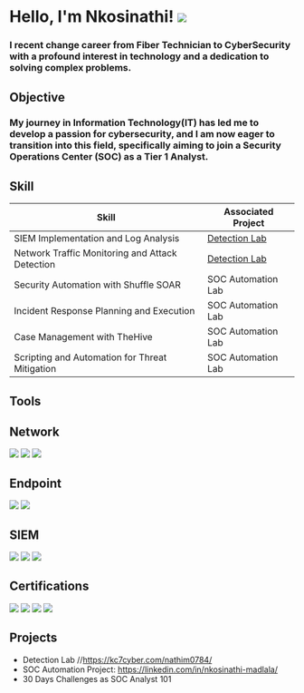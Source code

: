  <h1>Hello, I'm Nkosinathi!
<a href="https://linkedin.com/nkosinathi-madlalaProfile"><img src="https://img.shields.io/badge/-LinkedIn-0072b1?&style=for-the-badge&logo=linkedin&logoColor=white" /></a>

<h3>I recent change career from Fiber Technician to CyberSecurity with a profound interest in technology and a dedication to solving complex problems.</h3>

## Objective

<h3>My journey in Information Technology(IT) has led me to develop a passion for cybersecurity, and I am now eager to transition into this field, specifically aiming to join a Security Operations Center (SOC) as a Tier 1 Analyst.</h3>

## Skill

| Skill                                         | Associated Project         |
|-----------------------------------------------|----------------------------|
| SIEM Implementation and Log Analysis          | <a href="https://TryHackMe.com">Detection Lab</a>|
| Network Traffic Monitoring and Attack Detection | <a href="https://TryHackMe.com">Detection Lab</a>|
| Security Automation with Shuffle SOAR         | SOC Automation Lab|
| Incident Response Planning and Execution      | SOC Automation Lab|
| Case Management with TheHive                  | SOC Automation Lab|
| Scripting and Automation for Threat Mitigation | SOC Automation Lab|

## Tools


## Network
<div>
    <img src="https://img.shields.io/badge/-Wireshark-1679A7?&style=for-the-badge&logo=Wireshark&logoColor=white" />
    <img src="https://img.shields.io/badge/-Nmap-EF3B2D?&style=for-the-badge&logo=Suricata&logoColor=white" />
    <img src="https://img.shields.io/badge/-Zeek-777BB4?&style=for-the-badge&logo=Zeek&logoColor=white" />
</div>

## Endpoint
<div>
    <img src="https://img.shields.io/badge/-Microsoft_Defender_for_Endpoint-00A4EF?&style=for-the-badge&logo=Microsoft&logoColor=white" />
    <img src="https://img.shields.io/badge/-Velociraptor-4B275F?&style=for-the-badge&logo=Velociraptor&logoColor=white" />
</div>

## SIEM
<div>
    <img src="https://img.shields.io/badge/-Microsoft_Sentinel-0078D4?&style=for-the-badge&logo=Microsoft&logoColor=white" />
    <img src="https://img.shields.io/badge/-Splunk-000000?&style=for-the-badge&logo=Splunk&logoColor=white" />
    <img src="https://img.shields.io/badge/-Elastic-005571?&style=for-the-badge&logo=Elastic&logoColor=white" />
</div>

## Certifications
<div>
<img src="https://img.shields.io/badge/-National Certificate For Supporting System%2B-FF0000?&style=for-the-badge&logo=CompTIA&logoColor=white" />
<img src="https://img.shields.io/badge/-CCNA%2B-007ACC?&style=for-the-badge&logo=CompTIA&logoColor=white" />
<img src="https://img.shields.io/badge/-A%2B-4D4D4D?&style=for-the-badge&logo=CompTIA&logoColor=white" />
<img src="https://img.shields.io/badge/-MCSE-006400?&style=for-the-badge&logoColor=white" />
</div>

## Projects
- Detection Lab //https://kc7cyber.com/nathim0784/
- SOC Automation Project: https://linkedin.com/in/nkosinathi-madlala/
- 30 Days Challenges as SOC Analyst 101
  
  


<!--
**NathiMadlala/NathiMadlala** is a ✨ _special_ ✨ repository because its `README.md` (this file) appears on your GitHub profile.

Here are some ideas to get you started:

- 🔭 I’m currently working on ...
- 🌱 I’m currently learning ...
- 👯 I’m looking to collaborate on ...
- 🤔 I’m looking for help with ...
- 💬 Ask me about ...
- 📫 How to reach me: ...
- 😄 Pronouns: ...
- ⚡ Fun fact: ...
-->
